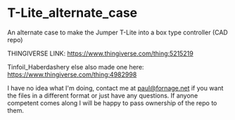 # T-Lite_alternate_case
An alternate case to make the Jumper T-Lite into a box type controller (CAD repo)

THINGIVERSE LINK: https://www.thingiverse.com/thing:5215219

Tinfoil_Haberdashery else also made one here: https://www.thingiverse.com/thing:4982998


I have no idea what I'm doing, contact me at paul@fornage.net if you want the files in a different format or just have any questions. 
If anyone competent comes along I will be happy to pass ownership of the repo to them.
